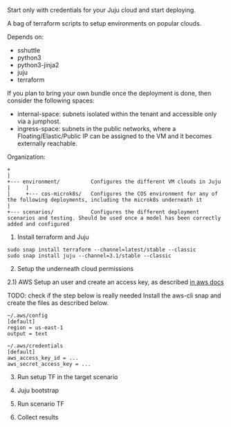 Start only with credentials for your Juju cloud and start deploying.

A bag of terraform scripts to setup environments on popular clouds.

Depends on:
- sshuttle
- python3
- python3-jinja2
- juju
- terraform

If you plan to bring your own bundle once the deployment is done, then consider the following spaces:
* internal-space: subnets isolated within the tenant and accessible only via a jumphost.
* ingress-space:  subnets in the public networks, where a Floating/Elastic/Public IP can be assigned to the VM and it becomes externally reachable.


Organization:

```
+
|
+--- environment/          Configures the different VM clouds in Juju
|     |
|     +--- cos-microk8s/   Configures the COS environment for any of the following deployments, including the microk8s underneath it
|
+--- scenarios/            Configures the different deployment scenarios and testing. Should be used once a model has been correctly added and configured
```


1) Install terraform and Juju

```
sudo snap install terraform --channel=latest/stable --classic
sudo snap install juju --channel=3.1/stable --classic
```

2) Setup the underneath cloud permissions

2.1) AWS
Setup an user and create an access key, as described [in aws docs](https://docs.aws.amazon.com/IAM/latest/UserGuide/id_credentials_access-keys.html)



TODO: check if the step below is really needed
Install the aws-cli snap and create the files as described below.

```
~/.aws/config
[default]
region = us-east-1
output = text

~/.aws/credentials
[default]
aws_access_key_id = ...
aws_secret_access_key = ...
```


3) Run setup TF in the target scenario

4) Juju bootstrap

5) Run scenario TF

6) Collect results
